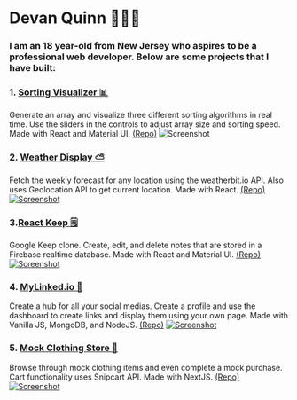 # Devan Quinn 🙍🏻‍♂️ 
### **I am an 18 year-old from New Jersey who aspires to be a professional web developer. Below are some projects that I have built:**

### 1. [Sorting Visualizer 📊](https://eloquent-dubinsky-a90747.netlify.app/) 
Generate an array and visualize three different sorting algorithms in real time. Use the sliders in the controls to adjust array size and sorting speed. Made with React and Material UI.
[(Repo)](https://github.com/DevanQuinn/sort-visualizer)
![Screenshot](https://i.imgur.com/BogpbVb.png) 


### 2. [Weather Display ⛅️](https://devprojects-weather-devanquinn.vercel.app/)
Fetch the weekly forecast for any location using the weatherbit.io API. Also uses Geolocation API to get current location. Made with React. [(Repo)](https://github.com/DevanQuinn/devprojects-weather)
[![Screenshot](https://user-images.githubusercontent.com/62554326/111661009-066d0280-87e5-11eb-93c4-d41c0c763965.png "Weather Display Screenshot")](https://devprojects-weather-devanquinn.vercel.app/)


### 3.[React Keep 🗒](https://react-keep.vercel.app/)
Google Keep clone. Create, edit, and delete notes that are stored in a Firebase realtime database. Made with React and Material UI. [(Repo)](https://github.com/DevanQuinn/react-keep)
[![Screenshot](https://i.imgur.com/SYEJINV.png "React Keep Screenshot")](https://react-keep.vercel.app/)

### 4. [MyLinked.io 👋](https://mylinkedio.herokuapp.com/)
Create a hub for all your social medias. Create a profile and use the dashboard to create links and display them using your own page. Made with Vanilla JS, MongoDB, and NodeJS. [(Repo)](https://github.com/DevanQuinn/Socialz)
[![Screenshot](https://i.imgur.com/jSl98fN.png "MyLinked Screenshot")](https://mylinkedio.herokuapp.com/)

### 5. [Mock Clothing Store 👔](https://crimson-shop.vercel.app/)
Browse through mock clothing items and even complete a mock purchase. Cart functionality uses Snipcart API. Made with NextJS. [(Repo)](https://github.com/DevanQuinn/Crimson-shop)
[![Screenshot](https://i.imgur.com/x7Ja1lW.png "Clothing Store Screenshot")](https://crimson-shop.vercel.app/)


<!--
**DevanQuinn/DevanQuinn** is a ✨ _special_ ✨ repository because its `README.md` (this file) appears on your GitHub profile.

Here are some ideas to get you started:

- 🔭 I’m currently working on ...
- 🌱 I’m currently learning ...
- 👯 I’m looking to collaborate on ...
- 🤔 I’m looking for help with ...
- 💬 Ask me about ...
- 📫 How to reach me: ...
- 😄 Pronouns: ...
- ⚡ Fun fact: ...
-->
